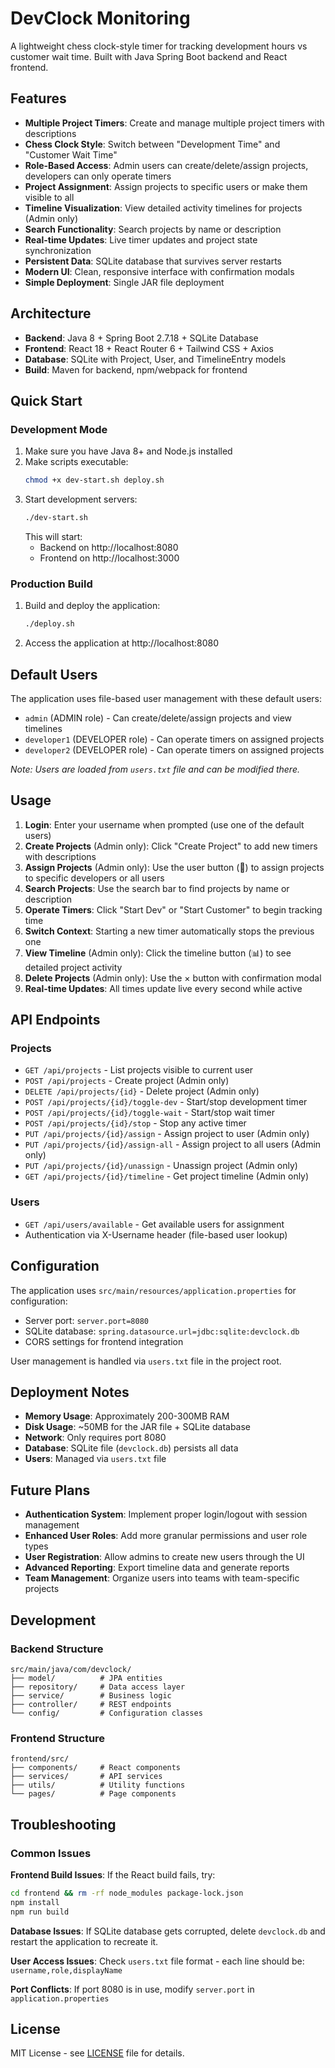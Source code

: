 # DevClock Monitoring

A lightweight chess clock-style timer for tracking development hours vs customer wait time. Built with Java Spring Boot backend and React frontend.

## Features

- **Multiple Project Timers**: Create and manage multiple project timers with descriptions
- **Chess Clock Style**: Switch between "Development Time" and "Customer Wait Time" 
- **Role-Based Access**: Admin users can create/delete/assign projects, developers can only operate timers
- **Project Assignment**: Assign projects to specific users or make them visible to all
- **Timeline Visualization**: View detailed activity timelines for projects (Admin only)
- **Search Functionality**: Search projects by name or description
- **Real-time Updates**: Live timer updates and project state synchronization
- **Persistent Data**: SQLite database that survives server restarts
- **Modern UI**: Clean, responsive interface with confirmation modals
- **Simple Deployment**: Single JAR file deployment

## Architecture

- **Backend**: Java 8 + Spring Boot 2.7.18 + SQLite Database
- **Frontend**: React 18 + React Router 6 + Tailwind CSS + Axios
- **Database**: SQLite with Project, User, and TimelineEntry models
- **Build**: Maven for backend, npm/webpack for frontend

## Quick Start

### Development Mode

1. Make sure you have Java 8+ and Node.js installed
2. Make scripts executable:
   ```bash
   chmod +x dev-start.sh deploy.sh
   ```
3. Start development servers:
   ```bash
   ./dev-start.sh
   ```
   This will start:
   - Backend on http://localhost:8080
   - Frontend on http://localhost:3000

### Production Build

1. Build and deploy the application:
   ```bash
   ./deploy.sh
   ```
2. Access the application at http://localhost:8080

## Default Users

The application uses file-based user management with these default users:
- `admin` (ADMIN role) - Can create/delete/assign projects and view timelines
- `developer1` (DEVELOPER role) - Can operate timers on assigned projects
- `developer2` (DEVELOPER role) - Can operate timers on assigned projects

*Note: Users are loaded from `users.txt` file and can be modified there.*

## Usage

1. **Login**: Enter your username when prompted (use one of the default users)
2. **Create Projects** (Admin only): Click "Create Project" to add new timers with descriptions
3. **Assign Projects** (Admin only): Use the user button (👤) to assign projects to specific developers or all users
4. **Search Projects**: Use the search bar to find projects by name or description
5. **Operate Timers**: Click "Start Dev" or "Start Customer" to begin tracking time
6. **Switch Context**: Starting a new timer automatically stops the previous one
7. **View Timeline** (Admin only): Click the timeline button (📊) to see detailed project activity
8. **Delete Projects** (Admin only): Use the × button with confirmation modal
9. **Real-time Updates**: All times update live every second while active

## API Endpoints

### Projects
- `GET /api/projects` - List projects visible to current user
- `POST /api/projects` - Create project (Admin only)
- `DELETE /api/projects/{id}` - Delete project (Admin only)
- `POST /api/projects/{id}/toggle-dev` - Start/stop development timer
- `POST /api/projects/{id}/toggle-wait` - Start/stop wait timer
- `POST /api/projects/{id}/stop` - Stop any active timer
- `PUT /api/projects/{id}/assign` - Assign project to user (Admin only)
- `PUT /api/projects/{id}/assign-all` - Assign project to all users (Admin only)
- `PUT /api/projects/{id}/unassign` - Unassign project (Admin only)
- `GET /api/projects/{id}/timeline` - Get project timeline (Admin only)

### Users
- `GET /api/users/available` - Get available users for assignment
- Authentication via X-Username header (file-based user lookup)

## Configuration

The application uses `src/main/resources/application.properties` for configuration:
- Server port: `server.port=8080`
- SQLite database: `spring.datasource.url=jdbc:sqlite:devclock.db`
- CORS settings for frontend integration

User management is handled via `users.txt` file in the project root.

## Deployment Notes

- **Memory Usage**: Approximately 200-300MB RAM
- **Disk Usage**: ~50MB for the JAR file + SQLite database
- **Network**: Only requires port 8080
- **Database**: SQLite file (`devclock.db`) persists all data
- **Users**: Managed via `users.txt` file

## Future Plans

- **Authentication System**: Implement proper login/logout with session management
- **Enhanced User Roles**: Add more granular permissions and user role types
- **User Registration**: Allow admins to create new users through the UI
- **Advanced Reporting**: Export timeline data and generate reports
- **Team Management**: Organize users into teams with team-specific projects

## Development

### Backend Structure
```
src/main/java/com/devclock/
├── model/          # JPA entities
├── repository/     # Data access layer
├── service/        # Business logic
├── controller/     # REST endpoints
└── config/         # Configuration classes
```

### Frontend Structure
```
frontend/src/
├── components/     # React components
├── services/       # API services
├── utils/          # Utility functions
└── pages/          # Page components
```

## Troubleshooting

### Common Issues

**Frontend Build Issues**: If the React build fails, try:
```bash
cd frontend && rm -rf node_modules package-lock.json
npm install
npm run build
```

**Database Issues**: If SQLite database gets corrupted, delete `devclock.db` and restart the application to recreate it.

**User Access Issues**: Check `users.txt` file format - each line should be: `username,role,displayName`

**Port Conflicts**: If port 8080 is in use, modify `server.port` in `application.properties`

## License

MIT License - see [LICENSE](LICENSE) file for details.